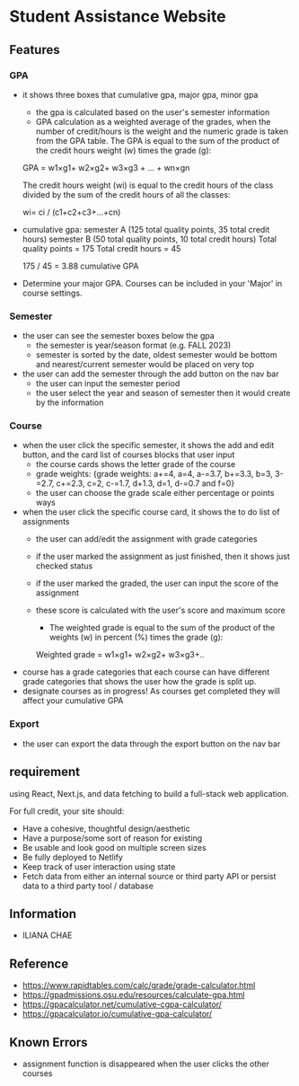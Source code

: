 # Student Assistance Website

## Features

### GPA

* it shows three boxes that cumulative gpa, major gpa, minor gpa
    - the gpa is calculated based on the user's semester information
    - GPA calculation as a weighted average of the grades, when the number of credit/hours is the weight and the numeric grade is taken from the GPA table.
    The GPA is equal to the sum of the product of the credit hours weight (w) times the grade (g):
    
    GPA = w1×g1+ w2×g2+ w3×g3 + ... + wn×gn
    
    The credit hours weight (wi) is equal to the credit hours of the class divided by the sum of the credit hours of all the classes:
    
    wi= ci / (c1+c2+c3+...+cn)

* cumulative gpa:
    semester A (125 total quality points, 35 total credit hours)
    semester B (50 total quality points, 10 total credit hours)
    Total quality points = 175
    Total credit hours = 45

    175 / 45 = 3.88 cumulative GPA
* Determine your major GPA. Courses can be included in your 'Major' in course settings.

### Semester

* the user can see the semester boxes below the gpa
    - the semester is year/season format (e.g. FALL 2023)
    - semester is sorted by the date, oldest semester would be bottom and nearest/current semester would be placed on very top
* the user can add the semester through the add button on the nav bar
    - the user can input the semester period
    - the user select the year and season of semester then it would create by the information

### Course

* when the user click the specific semester, it shows the add and edit button, and the card list of courses blocks that user input
    - the course cards shows the letter grade of the course
    - grade weights: {grade weights: a+=4, a=4, a-=3.7, b+=3.3, b=3, 3-=2.7, c+=2.3, c=2, c-=1.7, d+1.3, d=1, d-=0.7 and f=0}
    - the user can choose the grade scale either percentage or points ways
* when the user click the specific course card, it shows the to do list of assignments
    - the user can add/edit the assignment with grade categories
    - if the user marked the assignment as just finished, then it shows just checked status
    - if the user marked the graded, the user can input the score of the assignment
    - these score is calculated with the user's score and maximum score
        - The weighted grade is equal to the sum of the product of the weights (w) in percent (%) times the grade (g):
        
        Weighted grade = w1×g1+ w2×g2+ w3×g3+..
* course has a grade categories that each course can have different grade categories that shows the user how the grade is split up.
* designate courses as in progress! As courses get completed they will affect your cumulative GPA

### Export

* the user can export the data through the export button on the nav bar

## requirement

using React, Next.js, and data fetching to build a full-stack web application.

For full credit, your site should: 
- Have a cohesive, thoughtful design/aesthetic
- Have a purpose/some sort of reason for existing
- Be usable and look good on multiple screen sizes
- Be fully deployed to Netlify
- Keep track of user interaction using state 
- Fetch data from either an internal source or third party API or persist data to a third party tool / database

## Information

* ILIANA CHAE

## Reference

* https://www.rapidtables.com/calc/grade/grade-calculator.html
* https://gpadmissions.osu.edu/resources/calculate-gpa.html
* https://gpacalculator.net/cumulative-cgpa-calculator/
* https://gpacalculator.io/cumulative-gpa-calculator/

## Known Errors

* assignment function is disappeared when the user clicks the other courses